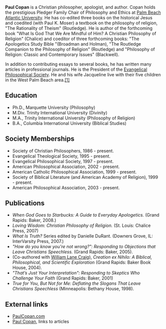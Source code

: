 **Paul Copan** is a Christian philosopher, apologist, and author.
Copan holds the prestigious Pledger Family Chair of Philosophy and
Ethics at [Palm Beach Atlantic University](http://pba.edu). He has
co-edited three books on the historical Jesus and coedited (with
Paul K. Moser) a textbook on the philosophy of religion, "The
Rationality of Theism" (Routledge). He is author of the forthcoming
book "What Is God That We Are Mindful of Him? A Christian
Philosophy of Religion" (Chalice) and coeditor of three forthcoming
books: "The Apologetics Study Bible "(Broadman and Holman), "The
Routledge Companion to the Philosophy of Religion" (Routledge) and
"Philosophy of Religion: Classic and Contemporary Issues"
(Blackwell).

In addition to contributing essays to several books, he has written
many articles in professional journals. He is the President of the
[Evangelical Philosophical Society](http://www.epsociety.org/). He
and his wife Jacqueline live with their five children in the West
Palm Beach
area.[[1]](http://www.pba.edu/Academic/Schoolbio.cfm?ID=194&SchoolID=1)

## Education

-   Ph.D., Marquette University (Philosophy)
-   M.Div. Trinity International University (Divinity)
-   M.A., Trinity International University (Philosophy of Religion)
-   B.A., Columbia International University (Biblical Studies)

## Society Memberships

-   Society of Christian Philosophers, 1986 - present.
-   Evangelical Theological Society, 1995 - present.
-   Evangelical Philosophical Society, 1997 - present.
-   American Philosophical Association, 2002 - present.
-   American Catholic Philosophical Association, 1999 - present.
-   Society of Biblical Literature (and American Academy of
    Religion), 1999 - present.
-   American Philosophical Association, 2003 - present.

## Publications

-   *When God Goes to Starbucks: A Guide to Everyday Apologetics.*
    (Grand Rapids: Baker, 2008.)
-   *Loving Wisdom: Christian Philosophy of Religion.* (St. Louis:
    Chalice Press, 2007)
-   *What Is Truth?* Series edited by Danielle DuRant. (Downers
    Grove, IL: InterVarsity Press, 2007.)
-   *"How do you know you're not wrong?": Responding to Objections that Leave Christians Speechless.*
    (Grand Rapids: Baker, 2005).
-   (Co-authored with
    [William Lane Craig](William_Lane_Craig "William Lane Craig")),
    *Creation ex Nihilo: A Biblical, Philosophical, and Scientific Exploration*
    (Grand Rapids: Baker Book House, 2004).
-   *"That’s Just Your Interpretation": Responding to Skeptics Who Challenge Your Faith*
    (Grand Rapids: Baker, 2001)
-   *True for You, But Not for Me: Deflating the Slogans That Leave Christians Speechless*
    (Minneapolis: Bethany House, 1998).

## External links

-   [PaulCopan.com](http://www.paulcopan.com/)
-   [Paul Copan](http://www.apologeticsindex.org/c163.html), links
    to articles




